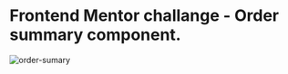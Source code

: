 # Frontend Mentor challange - Order summary component.

![order-sumary](https://user-images.githubusercontent.com/92824127/153199376-1bdc8ce9-a250-46fd-b711-5b36be4d1202.gif)

